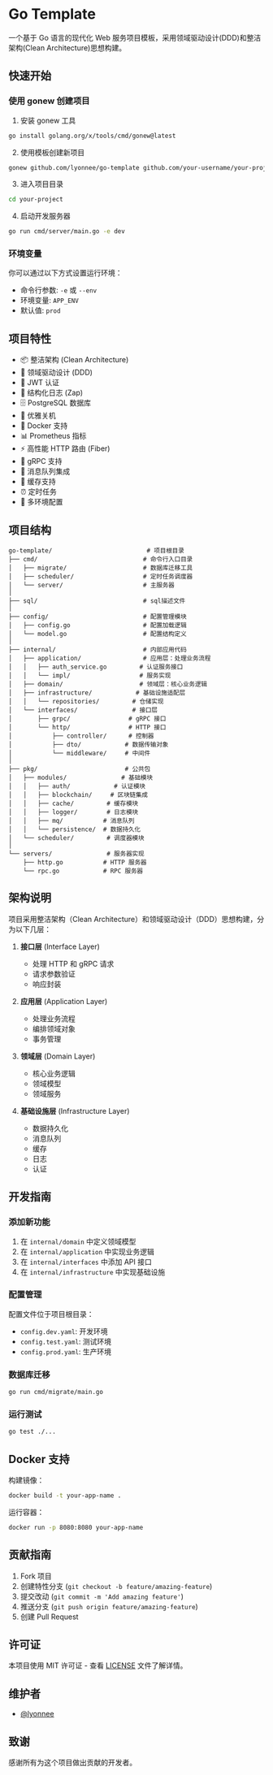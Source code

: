 # Go Template

一个基于 Go 语言的现代化 Web 服务项目模板，采用领域驱动设计(DDD)和整洁架构(Clean Architecture)思想构建。

## 快速开始

### 使用 gonew 创建项目

1. 安装 gonew 工具
```bash
go install golang.org/x/tools/cmd/gonew@latest
```

2. 使用模板创建新项目
```bash
gonew github.com/lyonnee/go-template github.com/your-username/your-project
```

3. 进入项目目录
```bash
cd your-project
```

4. 启动开发服务器
```bash
go run cmd/server/main.go -e dev
```

### 环境变量

你可以通过以下方式设置运行环境：
- 命令行参数: `-e` 或 `--env`
- 环境变量: `APP_ENV`
- 默认值: `prod`

## 项目特性

- 📦 整洁架构 (Clean Architecture)
- 🎯 领域驱动设计 (DDD)
- 🔐 JWT 认证
- 📝 结构化日志 (Zap)
- 🗄️ PostgreSQL 数据库
- 🔄 优雅关机
- 🐳 Docker 支持
- 📊 Prometheus 指标
- ⚡ 高性能 HTTP 路由 (Fiber)
- 🔌 gRPC 支持
- 📨 消息队列集成
- 💾 缓存支持
- ⏰ 定时任务
- 🔧 多环境配置

## 项目结构

```
go-template/                          # 项目根目录
├── cmd/                             # 命令行入口目录
│   ├── migrate/                     # 数据库迁移工具
│   ├── scheduler/                   # 定时任务调度器
│   └── server/                      # 主服务器
│
├── sql/                             # sql描述文件
│
├── config/                          # 配置管理模块
│   ├── config.go                    # 配置加载逻辑
│   └── model.go                     # 配置结构定义
│
├── internal/                        # 内部应用代码
│   ├── application/                 # 应用层：处理业务流程
│   │   ├── auth_service.go         # 认证服务接口
│   │   └── impl/                   # 服务实现
│   ├── domain/                     # 领域层：核心业务逻辑
│   ├── infrastructure/            # 基础设施适配层
│   │   └── repositories/         # 仓储实现
│   └── interfaces/               # 接口层
│       ├── grpc/                # gRPC 接口
│       └── http/                # HTTP 接口
│           ├── controller/      # 控制器
│           ├── dto/            # 数据传输对象
│           └── middleware/     # 中间件
│
├── pkg/                        # 公共包
│   ├── modules/               # 基础模块
│   │   ├── auth/            # 认证模块
│   │   ├── blockchain/     # 区块链集成
│   │   ├── cache/         # 缓存模块
│   │   ├── logger/        # 日志模块
│   │   ├── mq/           # 消息队列
│   │   └── persistence/  # 数据持久化
│   └── scheduler/         # 调度器模块
│
└── servers/               # 服务器实现
    ├── http.go           # HTTP 服务器
    └── rpc.go            # RPC 服务器

```

## 架构说明

项目采用整洁架构（Clean Architecture）和领域驱动设计（DDD）思想构建，分为以下几层：

1. **接口层** (Interface Layer)
   - 处理 HTTP 和 gRPC 请求
   - 请求参数验证
   - 响应封装

2. **应用层** (Application Layer)
   - 处理业务流程
   - 编排领域对象
   - 事务管理

3. **领域层** (Domain Layer)
   - 核心业务逻辑
   - 领域模型
   - 领域服务

4. **基础设施层** (Infrastructure Layer)
   - 数据持久化
   - 消息队列
   - 缓存
   - 日志
   - 认证

## 开发指南

### 添加新功能

1. 在 `internal/domain` 中定义领域模型
2. 在 `internal/application` 中实现业务逻辑
3. 在 `internal/interfaces` 中添加 API 接口
4. 在 `internal/infrastructure` 中实现基础设施

### 配置管理

配置文件位于项目根目录：
- `config.dev.yaml`: 开发环境
- `config.test.yaml`: 测试环境
- `config.prod.yaml`: 生产环境

### 数据库迁移

```bash
go run cmd/migrate/main.go
```

### 运行测试

```bash
go test ./...
```

## Docker 支持

构建镜像：
```bash
docker build -t your-app-name .
```

运行容器：
```bash
docker run -p 8080:8080 your-app-name
```

## 贡献指南

1. Fork 项目
2. 创建特性分支 (`git checkout -b feature/amazing-feature`)
3. 提交改动 (`git commit -m 'Add amazing feature'`)
4. 推送分支 (`git push origin feature/amazing-feature`)
5. 创建 Pull Request

## 许可证

本项目使用 MIT 许可证 - 查看 [LICENSE](LICENSE) 文件了解详情。

## 维护者

- [@lyonnee](https://github.com/lyonnee)

## 致谢

感谢所有为这个项目做出贡献的开发者。